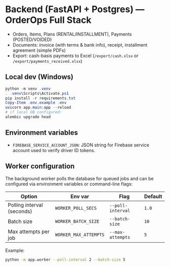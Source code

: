 # Backend (FastAPI + Postgres) — OrderOps Full Stack

- Orders, Items, Plans (RENTAL/INSTALLMENT), Payments (POSTED/VOIDED)
- Documents: invoice (with terms & bank info), receipt, installment agreement (simple PDFs)
- Export: cash-basis payments to Excel (``/export/cash.xlsx`` or ``/export/payments_received.xlsx``)

## Local dev (Windows)
```powershell
python -m venv .venv
. .venv\Scripts\Activate.ps1
pip install -r requirements.txt
Copy-Item .env.example .env
uvicorn app.main:app --reload
# if local DB configured:
alembic upgrade head
```

## Environment variables

- `FIREBASE_SERVICE_ACCOUNT_JSON`: JSON string for Firebase service account used to verify driver ID tokens.

## Worker configuration

The background worker polls the database for queued jobs and can be configured
via environment variables or command-line flags:

| Option | Env var | Flag | Default |
|--------|---------|------|---------|
| Polling interval (seconds) | `WORKER_POLL_SECS` | `--poll-interval` | `1.0` |
| Batch size | `WORKER_BATCH_SIZE` | `--batch-size` | `10` |
| Max attempts per job | `WORKER_MAX_ATTEMPTS` | `--max-attempts` | `5` |

Example:

```bash
python -m app.worker --poll-interval 2 --batch-size 5
```
